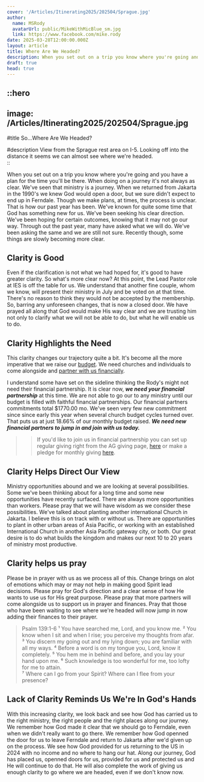 ```yaml
---
cover: '/Articles/Itinerating2025/202504/Sprague.jpg'
author:
  name: MSRody
  avatarUrl: public/MikeWithMicBlue_sm.jpg
  link: https://www.facebook.com/mike.rody
date: 2025-03-28T12:00:00.000Z
layout: article
title: Where Are We Headed?
description: When you set out on a trip you know where you're going and you have a plan for the time you'll be there.  When doing on a journey it's not always as clear.
draft: true
head: true
---
```


::hero
---
image: /Articles/Itinerating2025/202504/Sprague.jpg
---
#title
So...Where Are We Headed?

#description
View from the Sprague rest area on I-5. Looking off into the distance it seems we can almost see where we're headed.  
::

When you set out on a trip you know where you're going and you have a plan for the time you'll be there. When doing on a journey it's not always as clear. We've seen that ministry is a journey. When we returned from Jakarta in the 1990's we knew God would open a door, but we sure didn't expect to end up in Ferndale. Though we make plans, at times, the process is unclear. That is how our past year has been. We've known for quite some time that God has something new for us. We've been seeking his clear direction. We've been hoping for certain outcomes, knowing that it may not go our way. Through out the past year, many have asked what we will do. We've been asking the same and we are still not sure. Recently though, some things are slowly becoming more clear. 

## Clarity is Good
Even if the clarification is not what we had hoped for, it's good to have greater clarity. So what's more clear now? At this point, the Lead Pastor role at IES is off the table for us. We understand that another fine couple, whom we know, will present their ministry in July and be voted on at that time. There's no reason to think they would not be accepted by the membership. So, barring any unforeseen changes, that is now a closed door. We have prayed all along that God would make His way clear and we are trusting him not only to clarify what we will not be able to do, but what he will enable us to do.

## Clarity Highlights the Need 
This clarity changes our trajectory quite a bit. It's become all the more imperative that we raise our [budget](/articles/202410-missionary-appointment#budget). We need churches and individuals to come alongside and [partner with us financially](https://therodys.com/giving#partner-in-finances). 

I understand some have set on the sideline thinking the Rody's might not need their financial partnership. It is clear now, ***we need your financial partnership*** at this time. We are not able to go our to any ministry until our budget is filled with faithful financial partnerships. Our financial partners commitments total $1770.00 mo. We've seen very few new commitment since since early this year when several church budget cycles turned over. That puts us at just 18.66% of our monthly budget raised. ***We need new financial partners to jump in and join with us today.*** 

>>If you'd like to join us in financial partnership you can set up regular giving right from the AG giving page, [here](https://giving.ag.org/donate/aed0d660-415b-4d42-b8b1-c62023daa83b) or make a pledge for monthly giving [here](https://commitment.agwm.org/?AcctNo=2512630).

## Clarity Helps Direct Our View
Ministry opportunities abound and we are looking at several possibilities. Some we've been thinking about for a long time and some new opportunities have recently surfaced. There are always more opportunities than workers. Please pray that we will have wisdom as we consider these possibilities. We've talked about planting another international Church in Jakarta. I believe this is on track with or without us. There are opportunities to plant in other urban areas of Asia Pacific, or working with an established International Church in another Asia Pacific gateway city, or both. Our great desire is to do what builds the kingdom and makes our next 10 to 20 years of ministry most productive.

## Clarity helps us pray
Please be in prayer with us as we process all of this. Change brings on alot of emotions which may or may not help in making good Spirit lead decisions. Please pray for God's direction and a clear sense of how He wants to use us for His great purpose. Please pray that more partners will come alongside us to support us in prayer and finances. Pray that those who have been waiting to see where we're headed will now jump in now adding their finances to their prayer. 

>Psalm 139:1-6
¹ You have searched me, Lord, and you know me.
² You know when I sit and when I rise; you perceive my thoughts from afar.
³ You discern my going out and my lying down; you are familiar with all my ways.
⁴ Before a word is on my tongue you, Lord, know it completely.
⁵ You hem me in behind and before, and you lay your hand upon me.
⁶ Such knowledge is too wonderful for me, too lofty for me to attain.
<br/>⁷ Where can I go from your Spirit?
Where can I flee from your presence?

## Lack of Clarity Reminds Us We're In God's Hands
With this increasing clarity, we look back and see how God has carried us to the right ministry, the right people and the right places along our journey.  We remember how God made it clear that we should go to Ferndale, even when we didn't really want to go there.  We remember how God openned the door for us to leave Ferndale and return to Jakarta after we'd given up on the process. We see how God provided for us returning to the US in 2024 with no income and no where to hang our hat. Along our journey, God has placed us, openned doors for us, provided for us and protected us and He will continue to do that. He will also complete the work of giving us enough clarity to go where we are headed, even if we don't know now.
